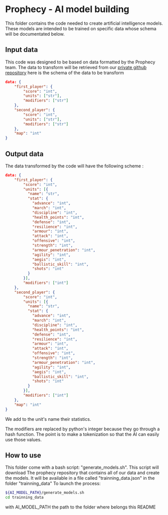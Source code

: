 # Prophecy - AI model building

This folder contains the code needed to create artificial intelligence models. These models are intended to be trained on specific data whose schema will be documentated below.

## Input data

This code was designed to be based on data formatted by the Prophecy team.
The data to transform will be retrieved from our [private github repository](https://github.com/Prophecy-eip/T9A-Records)
here is the schema of the data to be transform

```json
data: {
    "first_player": {
        "score": "int",
        "units": ["str"],
        "modifiers": ["str"]
    },
    "second_player": {
        "score": "int",
        "units": ["str"],
        "modifiers": ["str"]
    },
    "map": "int"
}
```

## Output data

The data transformed by the code will have the following scheme :

```json
data: {
    "first_player": {
        "score": "int",
        "units": [{
          "name": "str",
          "stat": {
            "advance": "int",
            "march": "int",
            "discipline": "int",
            "health_points": "int",
            "defense": "int",
            "resilience": "int",
            "armour": "int",
            "attack": "int",
            "offensive": "int",
            "strength": "int",
            "armour_penetration": "int",
            "agility": "int",
            "aegis": "int",
            "ballistic_skill": "int",
            "shots": "int"
          }
        }],
        "modifiers": ["int"]
    },
    "second_player": {
        "score": "int",
        "units": [{
          "name": "str",
          "stat": {
            "advance": "int",
            "march": "int",
            "discipline": "int",
            "health_points": "int",
            "defense": "int",
            "resilience": "int",
            "armour": "int",
            "attack": "int",
            "offensive": "int",
            "strength": "int",
            "armour_penetration": "int",
            "agility": "int",
            "aegis": "int",
            "ballistic_skill": "int",
            "shots": "int"
          }
        }],
        "modifiers": ["int"]
    },
    "map": "int"
}
```

We add to the unit's name their statistics.

The modifiers are replaced by python's integer because they go through a hash function. The point is to make a tokenization so that the AI can easily use those values.

## How to use

This folder come with a bash script: "generate_models.sh".
This script will download The prophecy repository that contains all of our data and create the models.
It will be available in a file called "trainning_data.json" in the folder "trainning_data"
To launch the process:

```bash
${AI_MODEL_PATH}/generate_models.sh
cd trainning_data
```

with AI_MODEL_PATH the path to the folder where belongs this README
